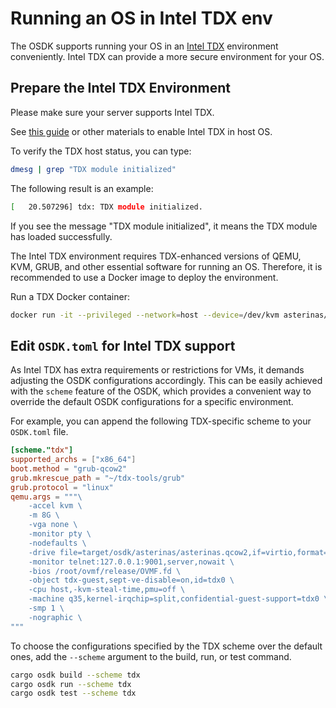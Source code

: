# Running an OS in Intel TDX env

The OSDK supports running your OS in an [Intel TDX](https://www.intel.com/content/www/us/en/developer/tools/trust-domain-extensions/overview.html) environment conveniently.
Intel TDX can provide a more secure environment for your OS.

## Prepare the Intel TDX Environment

Please make sure your server supports Intel TDX.

See [this guide](https://github.com/canonical/tdx/tree/noble-24.04?tab=readme-ov-file#4-setup-host-os)
or other materials to enable Intel TDX in host OS.

To verify the TDX host status, you can type:

```bash
dmesg | grep "TDX module initialized"
```

The following result is an example:

```bash
[   20.507296] tdx: TDX module initialized.
```

If you see the message "TDX module initialized",
it means the TDX module has loaded successfully.

The Intel TDX environment requires TDX-enhanced versions of QEMU, KVM, GRUB,
and other essential software for running an OS.
Therefore, it is recommended to use a Docker image to deploy the environment.

Run a TDX Docker container:

```bash
docker run -it --privileged --network=host --device=/dev/kvm asterinas/osdk:0.16.0-20250822
```

## Edit `OSDK.toml` for Intel TDX support

As Intel TDX has extra requirements or restrictions for VMs,
it demands adjusting the OSDK configurations accordingly.
This can be easily achieved with the `scheme` feature of the OSDK,
which provides a convenient way to override the default OSDK configurations
for a specific environment.

For example, you can append the following TDX-specific scheme to your `OSDK.toml` file.

```toml
[scheme."tdx"]
supported_archs = ["x86_64"]
boot.method = "grub-qcow2"
grub.mkrescue_path = "~/tdx-tools/grub"
grub.protocol = "linux"
qemu.args = """\
    -accel kvm \
    -m 8G \
    -vga none \
    -monitor pty \
    -nodefaults \
    -drive file=target/osdk/asterinas/asterinas.qcow2,if=virtio,format=qcow2 \
    -monitor telnet:127.0.0.1:9001,server,nowait \
    -bios /root/ovmf/release/OVMF.fd \
    -object tdx-guest,sept-ve-disable=on,id=tdx0 \
    -cpu host,-kvm-steal-time,pmu=off \
    -machine q35,kernel-irqchip=split,confidential-guest-support=tdx0 \
    -smp 1 \
    -nographic \
"""
```

To choose the configurations specified by the TDX scheme over the default ones,
add the `--scheme` argument to the build, run, or test command.

```bash
cargo osdk build --scheme tdx
cargo osdk run --scheme tdx
cargo osdk test --scheme tdx
```
